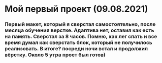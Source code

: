 # Мой первый проект (09.08.2021)
### Первый макет, который я сверстал самостоятельно, после месяца обучения верстке. Адаптива нет, оставил как есть на память. Сверстал за 8 часов. Помню, как лег спать и все время думал как сверстать блок, который не получилось реализовать. В итоге? посреди ночи встал и продолжил вёрстку. Около 5 утра проет был готов)

